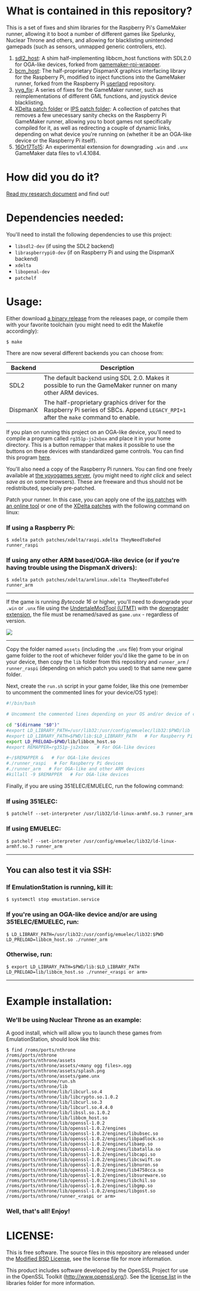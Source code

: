 # What is contained in this repository?

This is a set of fixes and shim libraries for the Raspberry Pi's GameMaker runner, allowing it to boot a number of different games like Spelunky, Nuclear Throne and others, and allowing for blacklisting unintended gamepads (such as sensors, unmapped generic controllers, etc).

1) [sdl2_host](src/backends/sdl2_host.c): A shim half-implementing libbcm_host functions with SDL2.0 for OGA-like devices, forked from [gamemaker-rpi-wrapper](https://github.com/jdonald/gamemaker-rpi-wrapper).
2) [bcm_host](src/backends/bcm_host.c): The half-proprietary DispmanX graphics interfacing library for the Raspberry Pi, modified to inject functions into the GameMaker runner, forked from the Raspberry Pi [userland](https://github.com/raspberrypi/userland) repository.
3) [yyg_fix](src/yyg_fix.c): A series of fixes for the GameMaker runner, such as reimplementations of different GML functions, and joystick device blacklisting.
4) [XDelta patch folder](patches/xdelta) or [IPS patch folder](patches/ips): A collection of patches that removes a few unecessary sanity checks on the Raspberry Pi GameMaker runner, allowing you to boot games not specifically compiled for it, as well as redirecting a couple of dynamic links, depending on what device you're running on (whether it be an OGA-like device or the Raspberry Pi itself).
5) [16Or17To15](scripts/16Or17To15.csx): An experimental extension for downgrading `.win` and `.unx` GameMaker data files to v1.4.1084.

# How did you do it?

[Read my research document](docs/RESEARCH.md) and find out!

# Dependencies needed:

You'll need to install the following dependencies to use this project:
- `libsdl2-dev` (if using the SDL2 backend)
- `libraspberrypi0-dev` (if on Raspberry Pi and using the DispmanX backend)
- `xdelta`
- `libopenal-dev`
- `patchelf`

# Usage:

Either download [a binary release](https://github.com/JohnnyonFlame/yyg_fix/releases/latest) from the releases page, or compile them with your favorite toolchain (you might need to edit the Makefile accordingly):

```
$ make
```

There are now several different backends you can choose from:

Backend | Description
--------|------------
SDL2 | The default backend using SDL 2.0. Makes it possible to run the GameMaker runner on many other ARM devices.
DispmanX | The half-proprietary graphics driver for the Raspberry Pi series of SBCs. Append `LEGACY_RPI=1` after the `make` command to enable.

If you plan on running this project on an OGA-like device, you'll need to compile a program called `rg351p-js2xbox` and place it in your home directory. This is a button remapper that makes it possible to use the buttons on these devices with standardized game controls. You can find this program [here](https://github.com/lualiliu/RG351P_virtual-gamepad).

You'll also need a copy of the Raspberry Pi runners. You can find one freely available at [the yoyogames server](http://download.yoyogames.com/pi/TheyNeedToBeFed.tar.gz), (you might need to _right click_ and select _save as_ on some browsers). These are freeware and thus should not be redistributed, specially pre-patched.
 
Patch your runner. In this case, you can apply one of the [ips patches](patches/ips) with [an online tool](https://www.marcrobledo.com/RomPatcher.js/) or one of the [XDelta patches](patches/xdelta) with the following command on linux:

### If using a Raspberry Pi:

```
$ xdelta patch patches/xdelta/raspi.xdelta TheyNeedToBeFed runner_raspi
```

### If using any other ARM based/OGA-like device (or if you're having trouble using the DispmanX drivers):

```
$ xdelta patch patches/xdelta/armlinux.xdelta TheyNeedToBeFed runner_arm
```

---
If the game is running _Bytecode 16_ or higher, you'll need to downgrade your `.win` or `.unx` file using the [UndertaleModTool (UTMT)](https://github.com/krzys-h/UndertaleModTool) with the [downgrader extension](https://raw.githubusercontent.com/JohnnyonFlame/yyg_fix/master/16Or17To15.csx), the file must be renamed/saved as `game.unx` - regardless of version.

![](https://i.imgur.com/SExco4J.png)

---
Copy the folder named `assets` (including the `.unx` file) from your original game folder to the root of whichever folder you'd like the game to be in on your device, then copy the `lib` folder from this repository and `runner_arm` / `runner_raspi` (depending on which patch you used) to that same new game folder.

Next, create the `run.sh` script in your game folder, like this one (remember to uncomment the commented lines for your device/OS type):

```bash
#!/bin/bash

# Uncomment the commented lines depending on your OS and/or device of choice

cd "$(dirname "$0")"
#export LD_LIBRARY_PATH=/usr/lib32:/usr/config/emuelec/lib32:$PWD/lib   # For 351ELEC/EMUELEC
#export LD_LIBRARY_PATH=$PWD/lib:$LD_LIBRARY_PATH   # For Raspberry Pi and other ARM Devices
export LD_PRELOAD=$PWD/lib/libbcm_host.so
#export REMAPPER=rg351p-js2xbox   # For OGA-like devices

#~/$REMAPPER &   # For OGA-like devices
#./runner_raspi   # For Raspberry Pi devices
#./runner_arm   # For OGA-like and other ARM devices
#killall -9 $REMAPPER   # For OGA-like devices
```

Finally, if you are using 351ELEC/EMUELEC, run the following command:

### If using 351ELEC:

```
$ patchelf --set-interpreter /usr/lib32/ld-linux-armhf.so.3 runner_arm
```

### If using EMUELEC:

```
$ patchelf --set-interpreter /usr/config/emuelec/lib32/ld-linux-armhf.so.3 runner_arm
```
---
## You can also test it via SSH:

### If EmulationStation is running, kill it:
```
$ systemctl stop emustation.service
```

### If you're using an OGA-like device and/or are using 351ELEC/EMUELEC, run:
```
$ LD_LIBRARY_PATH=/usr/lib32:/usr/config/emuelec/lib32:$PWD LD_PRELOAD=libbcm_host.so ./runner_arm
```

### Otherwise, run:
```
$ export LD_LIBRARY_PATH=$PWD/lib:$LD_LIBRARY_PATH LD_PRELOAD=lib/libbcm_host.so ./runner_<raspi or arm>
```

---
# Example installation:
### We'll be using Nuclear Throne as an example:

A good install, which will allow you to launch these games from EmulationStation, should look like this:

```
$ find /roms/ports/nthrone
/roms/ports/nthrone
/roms/ports/nthrone/assets
/roms/ports/nthrone/assets/<many ogg files>.ogg
/roms/ports/nthrone/assets/splash.png
/roms/ports/nthrone/assets/game.unx
/roms/ports/nthrone/run.sh
/roms/ports/nthrone/lib
/roms/ports/nthrone/lib/libcurl.so.4
/roms/ports/nthrone/lib/libcrypto.so.1.0.2
/roms/ports/nthrone/lib/libcurl.so.3
/roms/ports/nthrone/lib/libcurl.so.4.4.0
/roms/ports/nthrone/lib/libssl.so.1.0.2
/roms/ports/nthrone/lib/libbcm_host.so
/roms/ports/nthrone/lib/openssl-1.0.2
/roms/ports/nthrone/lib/openssl-1.0.2/engines
/roms/ports/nthrone/lib/openssl-1.0.2/engines/libubsec.so
/roms/ports/nthrone/lib/openssl-1.0.2/engines/libpadlock.so
/roms/ports/nthrone/lib/openssl-1.0.2/engines/libaep.so
/roms/ports/nthrone/lib/openssl-1.0.2/engines/libatalla.so
/roms/ports/nthrone/lib/openssl-1.0.2/engines/libcapi.so
/roms/ports/nthrone/lib/openssl-1.0.2/engines/libcswift.so
/roms/ports/nthrone/lib/openssl-1.0.2/engines/libnuron.so
/roms/ports/nthrone/lib/openssl-1.0.2/engines/lib4758cca.so
/roms/ports/nthrone/lib/openssl-1.0.2/engines/libsureware.so
/roms/ports/nthrone/lib/openssl-1.0.2/engines/libchil.so
/roms/ports/nthrone/lib/openssl-1.0.2/engines/libgmp.so
/roms/ports/nthrone/lib/openssl-1.0.2/engines/libgost.so
/roms/ports/nthrone/runner_<raspi or arm>
```

### Well, that's all! Enjoy!

# LICENSE:

This is free software. The source files in this repository are released under the [Modified BSD License](LICENSE.md), see the license file for more information.

This product includes software developed by the OpenSSL Project for use in the OpenSSL Toolkit (http://www.openssl.org/). See the [license list](lib/README.md) in the libraries folder for more information.
